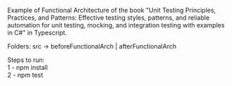 Example of Functional Architecture of the book "Unit Testing Principles, Practices, and Patterns: Effective testing styles, patterns, and reliable automation for unit testing, mocking, and integration testing with examples in C#" in Typescript.

Folders: src -> beforeFunctionalArch | afterFunctionalArch

Steps to run: </br>
1 - npm install </br> 
2 - npm test </br> 
